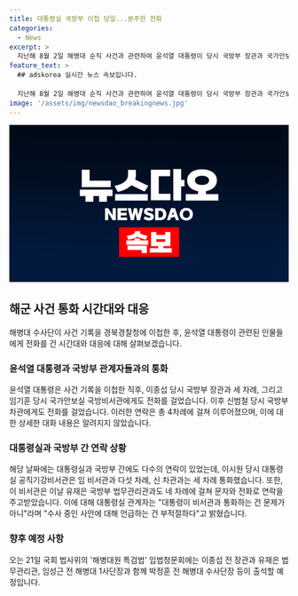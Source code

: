 ```yaml
---
title: 대통령실 국방부 이첩 당일...분주한 전화
categories:
  - News
excerpt: >
  지난해 8월 2일 해병대 순직 사건과 관련하여 윤석열 대통령이 당시 국방부 장관과 국가안보실 국방비서관 등에게 개인 휴대전화로 직접 전화통화를 했던 사실이 확인됐다. 대통령실과 국방부 간에도 연락이 활발했으며, 해당 사건 기록은 반나절 동안 분주하게 오고갔다. 관계자는 대통령의 통화는 문제가 아니라며, 21일 입법청문회를 향해 관련 인물들이 출석할 예정이다. 해당 사건에 대한 논란은 계속될 전망이다. (단어 수: 116)
feature_text: >
  ## adskorea 실시간 뉴스 속보입니다.

  지난해 8월 2일 해병대 순직 사건과 관련하여 윤석열 대통령이 당시 국방부 장관과 국가안보실 국방비서관 등에게 개인 휴대전화로 직접 전화통화를 했던 사실이 확인됐다. 대통령실과 국방부 간에도 연락이 활발했으며, 해당 사건 기록은 반나절 동안 분주하게 오고갔다. 관계자는 대통령의 통화는 문제가 아니라며, 21일 입법청문회를 향해 관련 인물들이 출석할 예정이다. 해당 사건에 대한 논란은 계속될 전망이다. (단어 수: 116)
image: '/assets/img/newsdao_breakingnews.jpg'
---
```


<p><img src="/assets/img/newsdao_breakingnews.jpg" alt="adskorea 속보" /></p>

<h2 data-ke-size="size26">해군 사건 통화 시간대와 대응</h2>

<p data-ke-size="size16">해병대 수사단이 사건 기록을 경북경찰청에 이첩한 후, 윤석열 대통령이 관련된 인물들에게 전화를 건 시간대와 대응에 대해 살펴보겠습니다.</p>

<h3>윤석열 대통령과 국방부 관계자들과의 통화</h3>

<p data-ke-size="size16">윤석열 대통령은 사건 기록을 이첩한 직후, 이종섭 당시 국방부 장관과 세 차례, 그리고 임기훈 당시 국가안보실 국방비서관에게도 전화를 걸었습니다. 이후 신범철 당시 국방부 차관에게도 전화를 걸었습니다. 이러한 연락은 총 4차례에 걸쳐 이루어졌으며, 이에 대한 상세한 대화 내용은 알려지지 않았습니다.</p>

<h3>대통령실과 국방부 간 연락 상황</h3>

<p data-ke-size="size16">해당 날짜에는 대통령실과 국방부 간에도 다수의 연락이 있었는데, 이시원 당시 대통령실 공직기강비서관은 임 비서관과 다섯 차례, 신 차관과는 세 차례 통화했습니다. 또한, 이 비서관은 이날 유재은 국방부 법무관리관과도 네 차례에 걸쳐 문자와 전화로 연락을 주고받았습니다. 이에 대해 대통령실 관계자는 "대통령이 비서관과 통화하는 건 문제가 아니"라며 "수사 중인 사안에 대해 언급하는 건 부적절하다"고 밝혔습니다.</p>

<h3>향후 예정 사항</h3>

<p data-ke-size="size16">오는 21일 국회 법사위의 '해병대원 특검법' 입법청문회에는 이종섭 전 장관과 유재은 법무관리관, 임성근 전 해병대 1사단장과 함께 박정훈 전 해병대 수사단장 등이 출석할 예정입니다.</p>

<p data-ke-size="size16">&nbsp;</p>

